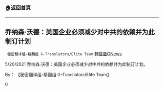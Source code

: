 ###  [:house:返回首頁](https://github.com/ourhimalayas/txt)
---

## 乔纳森·沃德：美国企业必须减少对中共的依赖并为此制订计划
` 秘密翻译组-精翻组 G-Translators/Elite Team` [轉載自GNews](https://gnews.org/zh-hans/1262223/)

5/20/2021 乔纳森·沃德：美国企业必须减少对中共的依赖并为此制订计划。

By： 【秘密翻译组-精翻组 G-Translators/Elite Team】

0
